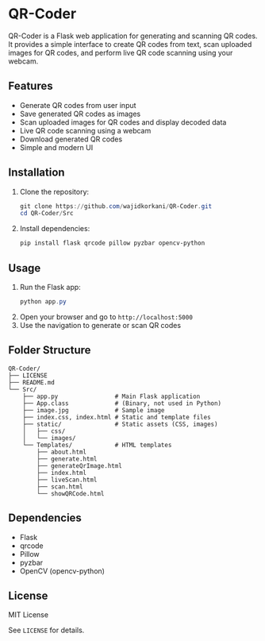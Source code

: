 # QR-Coder

QR-Coder is a Flask web application for generating and scanning QR codes. It provides a simple interface to create QR codes from text, scan uploaded images for QR codes, and perform live QR code scanning using your webcam.

## Features
- Generate QR codes from user input
- Save generated QR codes as images
- Scan uploaded images for QR codes and display decoded data
- Live QR code scanning using a webcam
- Download generated QR codes
- Simple and modern UI

## Installation
1. Clone the repository:
   ```powershell
   git clone https://github.com/wajidkorkani/QR-Coder.git
   cd QR-Coder/Src
   ```
2. Install dependencies:
   ```powershell
   pip install flask qrcode pillow pyzbar opencv-python
   ```

## Usage
1. Run the Flask app:
   ```powershell
   python app.py
   ```
2. Open your browser and go to `http://localhost:5000`
3. Use the navigation to generate or scan QR codes

## Folder Structure
```
QR-Coder/
├── LICENSE
├── README.md
└── Src/
    ├── app.py                # Main Flask application
    ├── App.class             # (Binary, not used in Python)
    ├── image.jpg             # Sample image
    ├── index.css, index.html # Static and template files
    ├── static/               # Static assets (CSS, images)
    │   ├── css/
    │   └── images/
    └── Templates/            # HTML templates
        ├── about.html
        ├── generate.html
        ├── generateQrImage.html
        ├── index.html
        ├── liveScan.html
        ├── scan.html
        └── showQRCode.html
```

## Dependencies
- Flask
- qrcode
- Pillow
- pyzbar
- OpenCV (opencv-python)

## License
MIT License

See `LICENSE` for details.